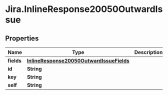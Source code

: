 # Jira.InlineResponse20050OutwardIssue

## Properties

Name | Type | Description | Notes
------------ | ------------- | ------------- | -------------
**fields** | [**InlineResponse20050OutwardIssueFields**](InlineResponse20050OutwardIssueFields.md) |  | 
**id** | **String** |  | 
**key** | **String** |  | 
**self** | **String** |  | 



